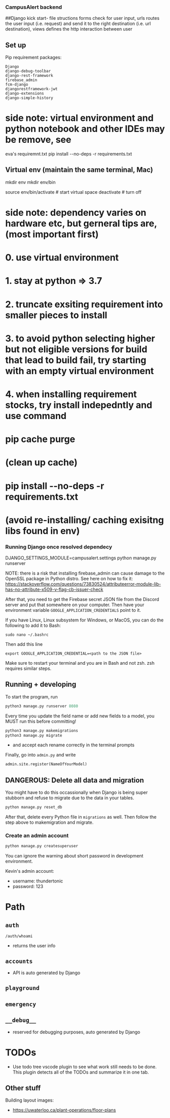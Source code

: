 ### CampusAlert backend

##Django kick start- file structions
forms check for user input, urls routes the user input (i.e. request) and send it to the right destination (i.e. url destination), views defines the http interaction between user

## Set up

Pip requirement packages:


```
Django
django-debug-toolbar
django-rest-framework
firebase_admin
fcm-django
djangorestframework-jwt
django-extensions
django-simple-history
```
# side note: virtual environment and python notebook and other IDEs may be remove, see
eva's requiremnt.txt
pip install --no-deps -r requirements.txt 




## Virtual env (maintain the same terminal, Mac)

mkdir env
mkdir env/bin 

source env/bin/activate # start virtual space
deactivate # turn off

# side note: dependency varies on hardware etc, but gerneral tips are, (most important first)
# 0. use virtual environment 
# 1. stay at python => 3.7
# 2. truncate exsiting requirement into smaller pieces to install 
# 3. to avoid python selecting higher but not eligible versions for build that lead to build fail, try starting with an empty virtual environment
# 4. when installing requirement stocks, try install indepedntly and use command 
# pip cache purge 
# (clean up cache)
# pip install --no-deps -r requirements.txt
# (avoid re-installing/ caching exisitng libs found in env)


### Running Django once resolved dependecy 
DJANGO_SETTINGS_MODULE=campusalert.settings python manage.py runserver


NOTE: there is a risk that installing firebase_admin can cause damage to the OpenSSL package in Python distro. See here on how to fix it: https://stackoverflow.com/questions/73830524/attributeerror-module-lib-has-no-attribute-x509-v-flag-cb-issuer-check

After that, you need to get the Firebase secret JSON file from the Discord server and put that somewhere on your computer. Then have your environment variable `GOOGLE_APPLICATION_CREDENTIALS` point to it.

If you have Linux, Linux subsystem for Windows, or MacOS, you can do the following to add it to Bash:
```
sudo nano ~/.bashrc
```

Then add this line
```
export GOOGLE_APPLICATION_CREDENTIAL=<path to the JSON file>
```

Make sure to restart your terminal and you are in Bash and not zsh. zsh requires similar steps.

## Running + developing

To start the program, run

```py
python3 manage.py runserver 8080
```

Every time you update the field name or add new fields to a model, you MUST run this before committing!

```py
python3 manage.py makemigrations
python3 manage.py migrate
```
- and accept each rename correctly in the terminal prompts

Finally, go into `admin.py` and write

```py
admin.site.register(NameOfYourModel)
```

## DANGEROUS: Delete all data and migration

You might have to do this occassionally when Django is being super stubborn and refuse to migrate due to the data in your tables.

```py
python manage.py reset_db
```

After that, delete every Python file in `migrations` as well. Then follow the step above to makemigration and migrate.

### Create an admin account

```py
python manage.py createsuperuser
```

You can ignore the warning about short password in development environment.

Kevin's admin account:
- username: thundertonic
- password: 123

# Path
## `auth`
`/auth/whoami`
- returns the user info

## `accounts`
- API is auto generated by Django

## `playground`

## `emergency`

## `__debug__`
- reserved for debugging purposes, auto generated by Django


# TODOs
- Use todo tree vscode plugin to see what work still needs to be done. This plugin detects all of the TODOs and summarize it in one tab.

## Other stuff

Building layout images:
- https://uwaterloo.ca/plant-operations/floor-plans
